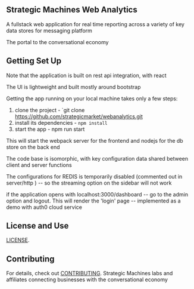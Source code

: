 
## Strategic Machines Web Analytics

A fullstack web application for real time reporting across a variety of key data stores for messaging platform

The portal to the conversational economy

## Getting Set Up

Note that the application is built on rest api integration, with react

The UI is lightweight and built mostly around bootstrap

Getting the app running on your local machine takes only a few steps:

1. clone the project - `git clone https://github.com/strategicmarket/webanalytics.git
2. install its dependencies - `npm install`
3. start the app - npm run start

This will start the webpack server for the frontend and nodejs for the db store on the back end

The code base is isomorphic, with key configuration data shared between client and server functions

The configurations for REDIS is temporarily disabled (commented out in server/http ) -- so the streaming option on the sidebar will not work

if the application opens with localhost:3000/dashboard -- go to the admin option and logout. This will render the 'login' page -- implemented as a demo with auth0 cloud service

## License and Use
 [LICENSE](.github/LICENSE.txt).

## Contributing

For details, check out [CONTRIBUTING](.github/CONTRIBUTING.md).
Strategic Machines labs and affiliates
connecting businesses with the conversational economy
